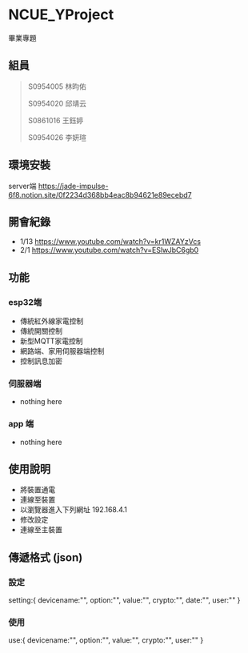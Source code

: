 # NCUE_YProject

畢業專題

## 組員

> S0954005 林昀佑
>
> S0954020 邱靖云
>
> S0861016 王鈺婷
>
> S0954026 李妍瑄

## 環境安裝

server端 <https://jade-impulse-6f8.notion.site/0f2234d368bb4eac8b94621e89ecebd7>

## 開會紀錄

* 1/13 <https://www.youtube.com/watch?v=kr1WZAYzVcs>
* 2/1 <https://www.youtube.com/watch?v=ESlwJbC6gb0>

## 功能

### esp32端

* 傳統紅外線家電控制
* 傳統開關控制
* 新型MQTT家電控制
* 網路端、家用伺服器端控制
* 控制訊息加密

### 伺服器端

* nothing here

### app 端

* nothing here

## 使用說明

* 將裝置通電
* 連線至裝置
* 以瀏覽器進入下列網址 192.168.4.1
* 修改設定
* 連線至主裝置

## 傳遞格式 (json)

### 設定

setting:{
    devicename:"",
    option:"",
    value:"",
    crypto:"",
    date:"",
    user:""
}

### 使用

use:{
    devicename:"",
    option:"",
    value:"",
    crypto:"",
    user:""
}
